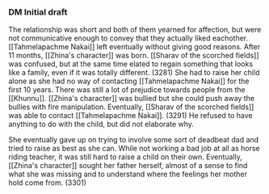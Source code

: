 
### DM Initial draft

The relationship was short and both of them yearned for affection, but were not communicative enough to convey that they actually liked eachother. [[Tahmelapachme Nakai]] left eventually without giving good reasons. After 11 months, [[Zhina's character]] was born. [[Sharav of the scorched fields]] was confused, but at the same time elated to regain something that looks like a family, even if it was totally different. (3281) She had to raise her child alone as she had no way of contacting [[Tahmelapachme Nakai]] for the first 10 years. There was still a lot of prejudice towards people from the [[Khunnu]]. [[Zhina's character]] was bullied but she could push away the bullies with fire manipulation. Eventually, [[Sharav of the scorched fields]] was able to contact [[Tahmelapachme Nakai]]. (3291) He refused to have anything to do with the child, but did not elaborate why.

She eventually gave up on trying to involve some sort of deadbeat dad and tried to raise as best as she can. While not working a bad job at all as horse riding teacher, it was still hard to raise a child on their own. Eventually, [[Zhina's character]] sought her father herself, almost of a sense to find what she was missing and to understand where the feelings her mother hold come from. (3301)